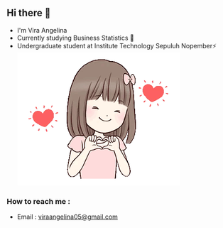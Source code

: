 ## Hi there 👋
- I'm Vira Angelina  
- Currently studying Business Statistics 🔭  
- Undergraduate student at Institute Technology Sepuluh Nopember⚡  
![](https://github.com/viraangelina/viraangelina/blob/main/girl.gif)  

### How to reach me :
- Email : viraangelina05@gmail.com



<!--
**viraangelina/viraangelina** is a ✨ _special_ ✨ repository because its `README.md` (this file) appears on your GitHub profile.

Here are some ideas to get you started:

- 🔭 I’m currently working on ...
- 🌱 I’m currently learning ...
- 👯 I’m looking to collaborate on ...
- 🤔 I’m looking for help with ...
- 💬 Ask me about ...
- 📫 How to reach me: ...
- 😄 Pronouns: ...
- ⚡ Fun fact: ...
-->
